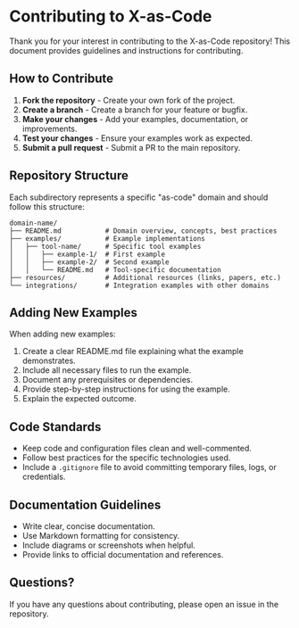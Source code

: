 # Contributing to X-as-Code

Thank you for your interest in contributing to the X-as-Code repository! This document provides guidelines and instructions for contributing.

## How to Contribute

1. **Fork the repository** - Create your own fork of the project.
2. **Create a branch** - Create a branch for your feature or bugfix.
3. **Make your changes** - Add your examples, documentation, or improvements.
4. **Test your changes** - Ensure your examples work as expected.
5. **Submit a pull request** - Submit a PR to the main repository.

## Repository Structure

Each subdirectory represents a specific "as-code" domain and should follow this structure:

```
domain-name/
├── README.md           # Domain overview, concepts, best practices
├── examples/           # Example implementations
│   ├── tool-name/      # Specific tool examples
│   │   ├── example-1/  # First example
│   │   ├── example-2/  # Second example
│   │   └── README.md   # Tool-specific documentation
├── resources/          # Additional resources (links, papers, etc.)
└── integrations/       # Integration examples with other domains
```

## Adding New Examples

When adding new examples:

1. Create a clear README.md file explaining what the example demonstrates.
2. Include all necessary files to run the example.
3. Document any prerequisites or dependencies.
4. Provide step-by-step instructions for using the example.
5. Explain the expected outcome.

## Code Standards

- Keep code and configuration files clean and well-commented.
- Follow best practices for the specific technologies used.
- Include a `.gitignore` file to avoid committing temporary files, logs, or credentials.

## Documentation Guidelines

- Write clear, concise documentation.
- Use Markdown formatting for consistency.
- Include diagrams or screenshots when helpful.
- Provide links to official documentation and references.

## Questions?

If you have any questions about contributing, please open an issue in the repository.
